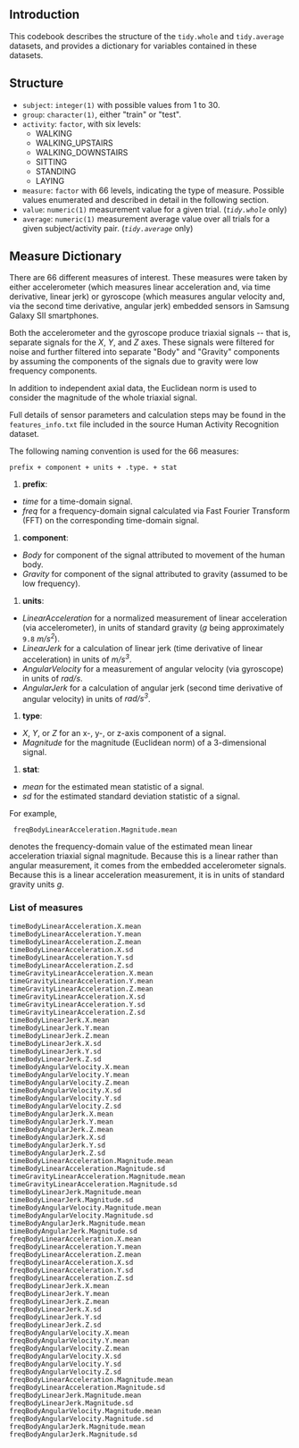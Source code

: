 ## Introduction
This codebook describes the structure of the `tidy.whole` and `tidy.average` datasets, and provides a dictionary for variables contained in these datasets.

## Structure

- `subject`:  `integer(1)` with possible values from 1 to 30.
- `group`: `character(1)`, either "train" or "test".
- `activity`: `factor`, with six levels:
  - WALKING
  - WALKING\_UPSTAIRS
  - WALKING\_DOWNSTAIRS
  - SITTING
  - STANDING
  - LAYING
- `measure`: `factor` with 66 levels, indicating the type of measure. Possible values enumerated and described in detail in the following section.
- `value`: `numeric(1)` measurement value for a given trial. (*`tidy.whole`* only) 
- `average`: `numeric(1)` measurement average value over all trials for a given subject/activity pair. (*`tidy.average`* only)

## Measure Dictionary

There are 66 different measures of interest. These measures were taken by either accelerometer (which measures linear acceleration and, via time derivative, linear jerk) or gyroscope (which measures angular velocity and, via the second time derivative, angular jerk) embedded sensors in Samsung Galaxy SII smartphones.

Both the accelerometer and the gyroscope produce triaxial signals -- that is, separate signals for the *X*, *Y*, and *Z* axes. These signals were filtered for noise and further filtered into separate "Body" and "Gravity" components by assuming the components of the signals due to gravity were low frequency components.

In addition to independent axial data, the Euclidean norm is used to consider the magnitude of the whole triaxial signal.

Full details of sensor parameters and calculation steps may be found in the `features_info.txt` file included in the source Human Activity Recognition dataset.

The following naming convention is used for the 66 measures:

    prefix + component + units + .type. + stat

1. **prefix**: 
  - *time* for a time-domain signal.
  - *freq* for a frequency-domain signal calculated via Fast Fourier Transform (FFT) on the corresponding time-domain signal.
1. **component**:
  - *Body* for component of the signal attributed to movement of the human body.
  - *Gravity* for component of the signal attributed to gravity (assumed to be low frequency).
1. **units**:
  - *LinearAcceleration* for a normalized measurement of linear acceleration (via accelerometer), in units of standard gravity (*g* being approximately `9.8` *m/s<sup>2</sup>*).
  - *LinearJerk* for a calculation of linear jerk (time derivative of linear acceleration) in units of *m/s<sup>3</sup>*.
  - *AngularVelocity* for a measurement of angular velocity (via gyroscope) in units of *rad/s*.
  - *AngularJerk* for a calculation of angular jerk (second time derivative of angular velocity) in units of *rad/s<sup>3</sup>*.
1. **type**:
  - *X*, *Y*, or *Z* for an x-, y-, or z-axis component of a signal.
  - *Magnitude* for the magnitude (Euclidean norm) of a 3-dimensional signal.
1. **stat**:
  - *mean* for the estimated mean statistic of a signal.
  - *sd* for the estimated standard deviation statistic of a signal.

For example,

     freqBodyLinearAcceleration.Magnitude.mean

denotes the frequency-domain value of the estimated mean linear acceleration triaxial signal magnitude. Because this is a linear rather than angular measurement, it comes from the embedded accelerometer signals. Because this is a linear acceleration measurement, it is in units of standard gravity units *g*.

### List of measures

    timeBodyLinearAcceleration.X.mean
    timeBodyLinearAcceleration.Y.mean
    timeBodyLinearAcceleration.Z.mean
    timeBodyLinearAcceleration.X.sd
    timeBodyLinearAcceleration.Y.sd
    timeBodyLinearAcceleration.Z.sd
    timeGravityLinearAcceleration.X.mean
    timeGravityLinearAcceleration.Y.mean
    timeGravityLinearAcceleration.Z.mean
    timeGravityLinearAcceleration.X.sd
    timeGravityLinearAcceleration.Y.sd
    timeGravityLinearAcceleration.Z.sd
    timeBodyLinearJerk.X.mean
    timeBodyLinearJerk.Y.mean
    timeBodyLinearJerk.Z.mean
    timeBodyLinearJerk.X.sd
    timeBodyLinearJerk.Y.sd
    timeBodyLinearJerk.Z.sd
    timeBodyAngularVelocity.X.mean
    timeBodyAngularVelocity.Y.mean
    timeBodyAngularVelocity.Z.mean
    timeBodyAngularVelocity.X.sd
    timeBodyAngularVelocity.Y.sd
    timeBodyAngularVelocity.Z.sd
    timeBodyAngularJerk.X.mean
    timeBodyAngularJerk.Y.mean
    timeBodyAngularJerk.Z.mean
    timeBodyAngularJerk.X.sd
    timeBodyAngularJerk.Y.sd
    timeBodyAngularJerk.Z.sd
    timeBodyLinearAcceleration.Magnitude.mean
    timeBodyLinearAcceleration.Magnitude.sd
    timeGravityLinearAcceleration.Magnitude.mean
    timeGravityLinearAcceleration.Magnitude.sd
    timeBodyLinearJerk.Magnitude.mean
    timeBodyLinearJerk.Magnitude.sd
    timeBodyAngularVelocity.Magnitude.mean
    timeBodyAngularVelocity.Magnitude.sd
    timeBodyAngularJerk.Magnitude.mean
    timeBodyAngularJerk.Magnitude.sd
    freqBodyLinearAcceleration.X.mean
    freqBodyLinearAcceleration.Y.mean
    freqBodyLinearAcceleration.Z.mean
    freqBodyLinearAcceleration.X.sd
    freqBodyLinearAcceleration.Y.sd
    freqBodyLinearAcceleration.Z.sd
    freqBodyLinearJerk.X.mean
    freqBodyLinearJerk.Y.mean
    freqBodyLinearJerk.Z.mean
    freqBodyLinearJerk.X.sd
    freqBodyLinearJerk.Y.sd
    freqBodyLinearJerk.Z.sd
    freqBodyAngularVelocity.X.mean
    freqBodyAngularVelocity.Y.mean
    freqBodyAngularVelocity.Z.mean
    freqBodyAngularVelocity.X.sd
    freqBodyAngularVelocity.Y.sd
    freqBodyAngularVelocity.Z.sd
    freqBodyLinearAcceleration.Magnitude.mean
    freqBodyLinearAcceleration.Magnitude.sd
    freqBodyLinearJerk.Magnitude.mean
    freqBodyLinearJerk.Magnitude.sd
    freqBodyAngularVelocity.Magnitude.mean
    freqBodyAngularVelocity.Magnitude.sd
    freqBodyAngularJerk.Magnitude.mean
    freqBodyAngularJerk.Magnitude.sd
